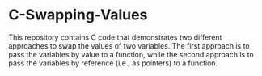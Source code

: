 # C-Swapping-Values
This repository contains C code that demonstrates two different approaches to swap the values of two variables. The first approach is to pass the variables by value to a function, while the second approach is to pass the variables by reference (i.e., as pointers) to a function.
